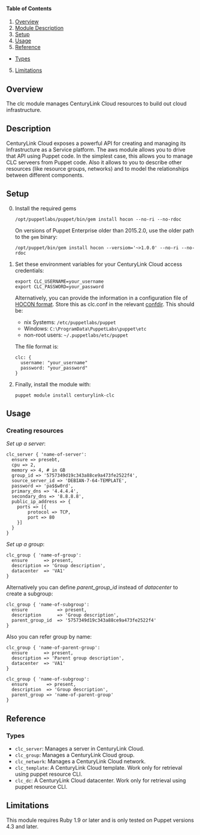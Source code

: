 #### Table of Contents

1. [Overview](#overview)
2. [Module Description](#description)
3. [Setup](#setup)
4. [Usage](#usage)
5. [Reference](#reference)
  * [Types](#types)
5. [Limitations](#limitations)

## Overview

The clc module manages CenturyLink Cloud resources to build out cloud infrastructure.

## Description

CenturyLink Cloud exposes a powerful API for creating and managing its Infrastructure as a Service platform.
The aws module allows you to drive that API using Puppet code.
In the simplest case, this allows you to manage CLC serveers from Puppet code.
Also it allows to you to describe other resources (like resource groups, networks) and to model the relationships between different components.

## Setup

0. Install the required gems

   ```
   /opt/puppetlabs/puppet/bin/gem install hocon --no-ri --no-rdoc
   ```

   On versions of Puppet Enterprise older than 2015.2.0, use the older path to the `gem` binary:

   ```
   /opt/puppet/bin/gem install hocon --versiom='~>1.0.0' --no-ri --no-rdoc
   ```

0. Set these environment variables for your CenturyLink Cloud access credentials:

    ```
    export CLC_USERNAME=your_username
    export CLC_PASSWORD=your_password
    ```

    Alternatively, you can provide the information in a configuration file of [HOCON format](https://github.com/typesafehub/config). Store this as clc.conf in the relevant [confdir](https://docs.puppetlabs.com/puppet/latest/reference/dirs_confdir.html). This should be:

    * nix Systems: `/etc/puppetlabs/puppet`
    * Windows: `C:\ProgramData\PuppetLabs\puppet\etc`
    * non-root users: `~/.puppetlabs/etc/puppet`

    The file format is:

    ```
    clc: {
      username: "your_username"
      password: "your_password"
    }
    ```

0. Finally, install the module with:

    ```
    puppet module install centurylink-clc
    ```

## Usage

### Creating resources

*Set up a server*:

```
clc_server { 'name-of-server':
  ensure => presebt,
  cpu => 2,
  memory => 4, # in GB
  group_id => '5757349d19c343a88ce9a473fe2522f4',
  source_server_id => 'DEBIAN-7-64-TEMPLATE',
  password => 'pa$$w0rd',
  primary_dns => '4.4.4.4',
  secondary_dns => '8.8.8.8',
  public_ip_address => {
    ports => [{
        protocol => TCP,
        port => 80
    }]
  }
}
```

*Set up a group*:

```
clc_group { 'name-of-group':
  ensure      => present,
  description => 'Group description',
  datacenter  => 'VA1'
}
```

Alternatively you can define _parent_group_id_ instead of _datacenter_ to create a subgroup:

```
clc_group { 'name-of-subgroup':
  ensure           => present,
  description      => 'Group description',
  parent_group_id  => '5757349d19c343a88ce9a473fe2522f4'
}
```

Also you can refer group by name:

```
clc_group { 'name-of-parent-group':
  ensure      => present,
  description => 'Parent group description',
  datacenter  => 'VA1'
}

clc_group { 'name-of-subgroup':
  ensure       => present,
  description  => 'Group description',
  parent_group => 'name-of-parent-group'
}
```

## Reference

### Types

* `clc_server`: Manages a server in CenturyLink Cloud.
* `clc_group`: Manages a CenturyLink Cloud group.
* `clc_network`: Manages a CenturyLink Cloud network.
* `clc_template`: A CenturyLink Cloud template. Work only for retrieval using puppet resource CLI.
* `clc_dc`: A CenturyLink Cloud datacenter. Work only for retrieval using puppet resource CLI.

## Limitations

This module requires Ruby 1.9 or later and is only tested on Puppet versions 4.3 and later.
